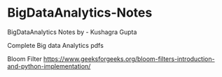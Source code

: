 # BigDataAnalytics-Notes
BigDataAnalytics Notes by - Kushagra Gupta 



Complete Big data Analytics pdfs

Bloom Filter 
https://www.geeksforgeeks.org/bloom-filters-introduction-and-python-implementation/
